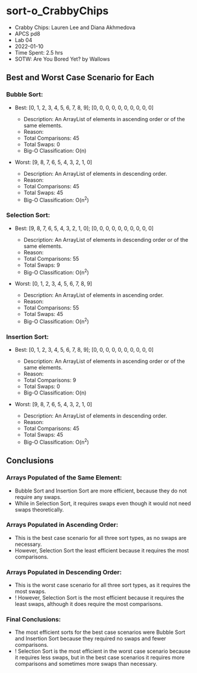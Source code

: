 # sort-o_CrabbyChips

* Crabby Chips: Lauren Lee and Diana Akhmedova
* APCS pd8
* Lab 04
* 2022-01-10
* Time Spent: 2.5 hrs
* SOTW: Are You Bored Yet? by Wallows

## Best and Worst Case Scenario for Each
### Bubble Sort:
* Best: [0, 1, 2, 3, 4, 5, 6, 7, 8, 9]; [0, 0, 0, 0, 0, 0, 0, 0, 0, 0]
  * Description: An ArrayList of elements in ascending order or of the same elements.
  * Reason:
  * Total Comparisons: 45
  * Total Swaps: 0
  * Big-O Classification: O(n)

* Worst: [9, 8, 7, 6, 5, 4, 3, 2, 1, 0]
  * Description: An ArrayList of elements in descending order.
  * Reason:
  * Total Comparisons: 45
  * Total Swaps: 45
  * Big-O Classification: O(n<sup>2</sup>)
### Selection Sort:
* Best: [9, 8, 7, 6, 5, 4, 3, 2, 1, 0]; [0, 0, 0, 0, 0, 0, 0, 0, 0, 0]
  * Description: An ArrayList of elements in descending order or of the same elements.
  * Reason:
  * Total Comparisons: 55
  * Total Swaps: 9
  * Big-O Classification: O(n<sup>2</sup>)

* Worst: [0, 1, 2, 3, 4, 5, 6, 7, 8, 9]
  * Description: An ArrayList of elements in ascending order.
  * Reason:
  * Total Comparisons: 55
  * Total Swaps: 45
  * Big-O Classification: O(n<sup>2</sup>)
### Insertion Sort:
* Best: [0, 1, 2, 3, 4, 5, 6, 7, 8, 9]; [0, 0, 0, 0, 0, 0, 0, 0, 0, 0]
  * Description: An ArrayList of elements in ascending order or of the same elements.
  * Reason:
  * Total Comparisons: 9
  * Total Swaps: 0
  * Big-O Classification: O(n)

* Worst: [9, 8, 7, 6, 5, 4, 3, 2, 1, 0]
  * Description: An ArrayList of elements in descending order.
  * Reason:
  * Total Comparisons: 45
  * Total Swaps: 45
  * Big-O Classification: O(n<sup>2</sup>)

## Conclusions
### Arrays Populated of the Same Element:
* Bubble Sort and Insertion Sort are more efficient, because they do not require any swaps.
* While in Selection Sort, it requires swaps even though it would not need swaps theoretically.
### Arrays Populated in Ascending Order:
* This is the best case scenario for all three sort types, as no swaps are necessary.
* However, Selection Sort the least efficient because it requires the most comparisons.
### Arrays Populated in Descending Order:
* This is the worst case scenario for all three sort types, as it requires the most swaps.
* ! However, Selection Sort is the most efficient because it requires the least swaps, although it does require the most comparisons.
### Final Conclusions:
* The most efficient sorts for the best case scenarios were Bubble Sort and Insertion Sort because they required no swaps and fewer comparisons.
* ! Selection Sort is the most efficient in the worst case scenario because it requires less swaps, but in the best case scenarios it requires more comparisons and sometimes more swaps than necessary.
